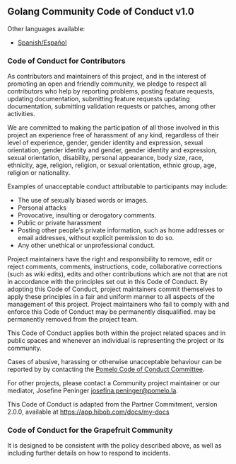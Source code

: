 Golang Community Code of Conduct v1.0
----------------------------------------------------
Other languages available:
- [Spanish/Español](./code-of-conduct-languages/es.md)

### Code of Conduct for Contributors

As contributors and maintainers of this project, and in the interest of promoting an open and friendly community,
we pledge to respect all contributors who help by reporting problems, posting feature requests, updating documentation, submitting feature requests
updating documentation, submitting validation requests or patches, among other activities.

We are committed to making the participation of all those involved in this project an experience
free of harassment of any kind, regardless of their level of experience, gender, gender identity and expression, sexual orientation, gender identity and
gender, gender identity and expression, sexual orientation, disability, personal appearance, body size, race, ethnicity, age, religion, religion, or sexual orientation,
ethnic group, age, religion or nationality.

Examples of unacceptable conduct attributable to participants may include:

- The use of sexually biased words or images.
- Personal attacks
- Provocative, insulting or derogatory comments.
- Public or private harassment
- Posting other people's private information, such as home addresses or email addresses, without explicit permission to do so.
- Any other unethical or unprofessional conduct.

Project maintainers have the right and responsibility to remove, edit or reject comments,
comments, instructions, code, collaborative corrections (such as wiki edits), edits and other contributions which are not
that are not in accordance with the principles set out in this Code of Conduct.
By adopting this Code of Conduct, project maintainers commit themselves to apply these principles
in a fair and uniform manner to all aspects of the management of this project.
Project maintainers who fail to comply with and enforce this Code of Conduct may be permanently disqualified.
may be permanently removed from the project team.

This Code of Conduct applies both within the project related spaces
and in public spaces and whenever an individual is representing the project or its community.

Cases of abusive, harassing or otherwise unacceptable behaviour can be reported by
by contacting the [Pomelo Code of Conduct Committee](people@pomelo.la).

For other projects, please contact a Community project maintainer or our mediator,
Josefine Peninger <josefina.peninger@pomelo.la>.

This Code of Conduct is adapted from the Partner Commitment,
version 2.0.0, available at https://app.hibob.com/docs/my-docs

### Code of Conduct for the Grapefruit Community

It is designed to be consistent with the policy described above,
as well as including further details on how to respond to incidents.
